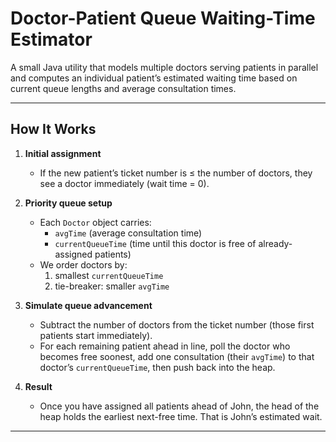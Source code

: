 # Doctor-Patient Queue Waiting-Time Estimator

A small Java utility that models multiple doctors serving patients in parallel and computes an individual patient’s estimated waiting time based on current queue lengths and average consultation times.

---

## How It Works

1. **Initial assignment**  
   - If the new patient’s ticket number is ≤ the number of doctors, they see a doctor immediately (wait time = 0).

2. **Priority queue setup**  
   - Each `Doctor` object carries:  
     - `avgTime` (average consultation time)  
     - `currentQueueTime` (time until this doctor is free of already-assigned patients)  
   - We order doctors by:
     1. smallest `currentQueueTime`  
     2. tie-breaker: smaller `avgTime`

3. **Simulate queue advancement**  
   - Subtract the number of doctors from the ticket number (those first patients start immediately).  
   - For each remaining patient ahead in line, poll the doctor who becomes free soonest, add one consultation (their `avgTime`) to that doctor’s `currentQueueTime`, then push back into the heap.  

4. **Result**  
   - Once you have assigned all patients ahead of John, the head of the heap holds the earliest next-free time. That is John’s estimated wait.

---
